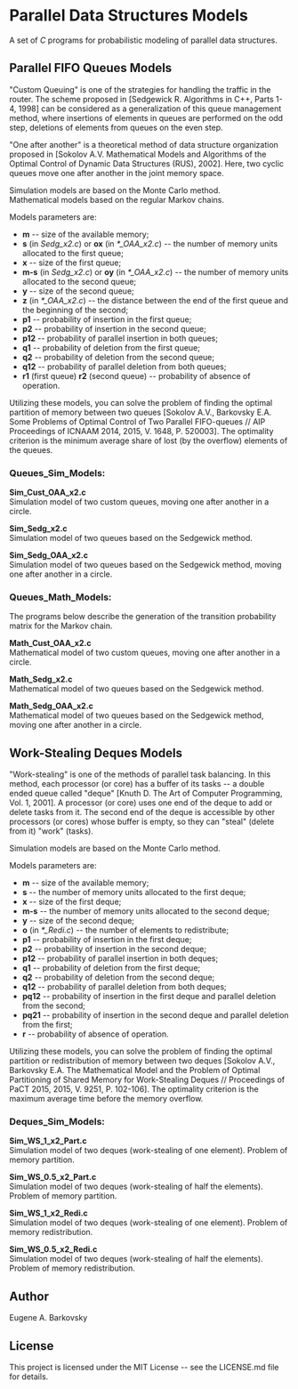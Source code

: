 # Parallel Data Structures Models

A set of *C* programs for probabilistic modeling of parallel data structures.

## Parallel FIFO Queues Models

"Custom Queuing" is one of the strategies for handling the traffic in the router. The scheme proposed in [Sedgewick R. Algorithms in C++, Parts 1-4, 1998] can be considered as a generalization of this queue management method, where insertions of elements in queues are performed on the odd step, deletions of elements from queues on the even step.

"One after another" is a theoretical method of data structure organization proposed in [Sokolov A.V. Mathematical Models and Algorithms of the Optimal Control of Dynamic Data Structures (RUS), 2002]. Here, two cyclic queues move one after another in the joint memory space.

Simulation models are based on the Monte Carlo method.  
Mathematical models based on the regular Markov chains.

Models parameters are:

* **m** -- size of the available memory;  
* **s** (in *Sedg_x2.c*) or **ox** (in *\*_OAA_x2.c*) -- the number of memory units allocated to the first queue;  
* **x** -- size of the first queue;  
* **m-s** (in *Sedg_x2.c*) or **oy** (in *\*_OAA_x2.c*) -- the number of memory units allocated to the second queue;  
* **y** -- size of the second queue;  
* **z** (in *\*_OAA_x2.c*) -- the distance between the end of the first queue and the beginning of the second;  
* **p1** -- probability of insertion in the first queue;  
* **p2** -- probability of insertion in the second queue;  
* **p12** -- probability of parallel insertion in both queues;  
* **q1** -- probability of deletion from the first queue;  
* **q2** -- probability of deletion from the second queue;  
* **q12** -- probability of parallel deletion from both queues;  
* **r1** (first queue) **r2** (second queue) -- probability of absence of operation.

Utilizing these models, you can solve the problem of finding the optimal partition of memory between two queues [Sokolov A.V., Barkovsky E.A. Some Problems of Optimal Control of Two Parallel FIFO-queues // AIP Proceedings of ICNAAM 2014, 2015, V. 1648, P. 520003]. The optimality criterion is the minimum average share of lost (by the overflow) elements of the queues.

### Queues_Sim_Models:

**Sim_Cust_OAA_x2.c**  
Simulation model of two custom queues, moving one after another in a circle.

**Sim_Sedg_x2.c**  
Simulation model of two queues based on the Sedgewick method.

**Sim_Sedg_OAA_x2.c**  
Simulation model of two queues based on the Sedgewick method, moving one after another in a circle.

### Queues_Math_Models:

The programs below describe the generation of the transition probability matrix for the Markov chain.

**Math_Cust_OAA_x2.c**  
Mathematical model of two custom queues, moving one after another in a circle.

**Math_Sedg_x2.c**  
Mathematical model of two queues based on the Sedgewick method.

**Math_Sedg_OAA_x2.c**  
Mathematical model of two queues based on the Sedgewick method, moving one after another in a circle.

## Work-Stealing Deques Models

"Work-stealing" is one of the methods of parallel task balancing. In this method, each processor (or core) has a buffer of its tasks -- a double ended queue called "deque" [Knuth D. The Art of Computer Programming, Vol. 1, 2001]. A processor (or core) uses one end of the deque to add or delete tasks from it. The second end of the deque is accessible by other processors (or cores) whose buffer is empty, so they can "steal" (delete from it) "work" (tasks).

Simulation models are based on the Monte Carlo method.

Models parameters are:

* **m** -- size of the available memory;  
* **s**  -- the number of memory units allocated to the first deque;  
* **x** -- size of the first deque;  
* **m-s** -- the number of memory units allocated to the second deque;  
* **y** -- size of the second deque;  
* **o** (in *\*_Redi.c*) -- the number of elements to redistribute;  
* **p1** -- probability of insertion in the first deque;  
* **p2** -- probability of insertion in the second deque;  
* **p12** -- probability of parallel insertion in both deques;  
* **q1** -- probability of deletion from the first deque;  
* **q2** -- probability of deletion from the second deque;  
* **q12** -- probability of parallel deletion from both deques;  
* **pq12** -- probability of insertion in the first deque and parallel deletion from the second;  
* **pq21** -- probability of insertion in the second deque and parallel deletion from the first;  
* **r** -- probability of absence of operation.

Utilizing these models, you can solve the problem of finding the optimal partition or redistribution of memory between two deques [Sokolov A.V., Barkovsky E.A. The Mathematical Model and the Problem of Optimal Partitioning of Shared Memory for Work-Stealing Deques // Proceedings of PaCT 2015, 2015, V. 9251, P. 102-106]. The optimality criterion is the maximum average time before the memory overflow.

### Deques_Sim_Models:

**Sim_WS_1_x2_Part.c**  
Simulation model of two deques (work-stealing of one element). Problem of memory partition.

**Sim_WS_0.5_x2_Part.c**  
Simulation model of two deques (work-stealing of half the elements). Problem of memory partition.

**Sim_WS_1_x2_Redi.c**  
Simulation model of two deques (work-stealing of one element). Problem of memory redistribution.

**Sim_WS_0.5_x2_Redi.c**  
Simulation model of two deques (work-stealing of half the elements). Problem of memory redistribution.

## Author

Eugene A. Barkovsky

## License

This project is licensed under the MIT License -- see the LICENSE.md file for details.
